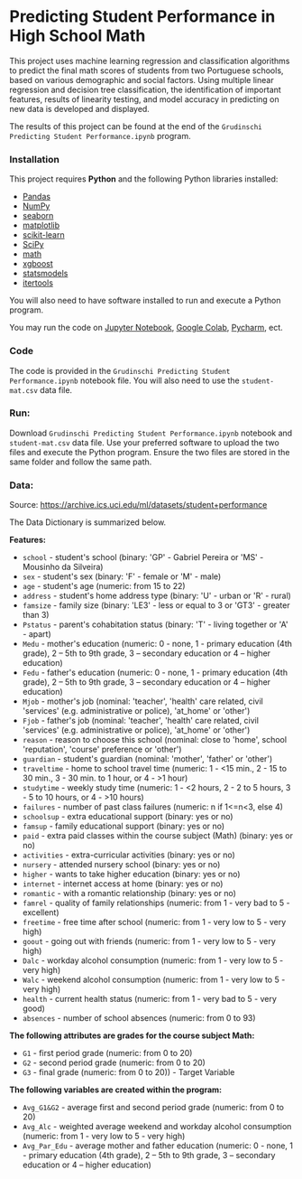 # Predicting Student Performance in High School Math 
This project uses machine learning regression and classification algorithms to predict the final math scores of students from two Portuguese schools, based on various demographic and social factors.  Using multiple linear regression and decision tree classification, the identification of important features, results of linearity testing, and model accuracy in predicting on new data is developed and displayed.  

The results of this project can be found at the end of the `Grudinschi Predicting Student Performance.ipynb` program.

### Installation

This project requires **Python** and the following Python libraries installed:


- [Pandas](http://pandas.pydata.org/)
- [NumPy](http://www.numpy.org/)
- [seaborn](https://seaborn.pydata.org/)
- [matplotlib](http://matplotlib.org/)
- [scikit-learn](http://scikit-learn.org/stable/)
- [SciPy](https://scipy.org/)
- [math](https://docs.python.org/3/library/math.html)
- [xgboost](https://pypi.org/project/xgboost/)
- [statsmodels](https://pypi.org/project/statsmodels/)
- [itertools](https://docs.python.org/3/library/itertools.html)

You will also need to have software installed to run and execute a Python program. 

You may run the code on [Jupyter Notebook](http://jupyter.org/install.html), [Google Colab](https://www.freecodecamp.org/news/google-colaboratory-python-code-in-your-google-drive/#:~:text=To%20run%20the%20code%20in,having%20to%20install%20them%20first.), [Pycharm](https://www.jetbrains.com/help/pycharm/installation-guide.html), ect.

### Code

The code is provided in the `Grudinschi Predicting Student Performance.ipynb` notebook file.  You will also need to use the `student-mat.csv` data file.


### Run:

Download `Grudinschi Predicting Student Performance.ipynb` notebook and `student-mat.csv` data file.  Use your preferred software to upload the two files and execute the Python program.  Ensure the two files are stored in the same folder and follow the same path.

### Data:
Source: https://archive.ics.uci.edu/ml/datasets/student+performance

The Data Dictionary is summarized below.

**Features:**

- `school` - student's school (binary: 'GP' - Gabriel Pereira or 'MS' - Mousinho da Silveira)
- `sex` - student's sex (binary: 'F' - female or 'M' - male)
- `age` - student's age (numeric: from 15 to 22)
- `address` - student's home address type (binary: 'U' - urban or 'R' - rural)
- `famsize` - family size (binary: 'LE3' - less or equal to 3 or 'GT3' - greater than 3)
- `Pstatus` - parent's cohabitation status (binary: 'T' - living together or 'A' - apart)
- `Medu` - mother's education (numeric: 0 - none, 1 - primary education (4th grade), 2 – 5th to 9th grade, 3 – secondary education or 4 – higher education)
- `Fedu` - father's education (numeric: 0 - none, 1 - primary education (4th grade), 2 – 5th to 9th grade, 3 – secondary education or 4 – higher education)
- `Mjob` - mother's job (nominal: 'teacher', 'health' care related, civil 'services' (e.g. administrative or police), 'at_home' or 'other')
- `Fjob` - father's job (nominal: 'teacher', 'health' care related, civil 'services' (e.g. administrative or police), 'at_home' or 'other')
- `reason` - reason to choose this school (nominal: close to 'home', school 'reputation', 'course' preference or 'other')
- `guardian` - student's guardian (nominal: 'mother', 'father' or 'other')
- `traveltime` - home to school travel time (numeric: 1 - <15 min., 2 - 15 to 30 min., 3 - 30 min. to 1 hour, or 4 - >1 hour)
- `studytime` - weekly study time (numeric: 1 - <2 hours, 2 - 2 to 5 hours, 3 - 5 to 10 hours, or 4 - >10 hours)
- `failures` - number of past class failures (numeric: n if 1<=n<3, else 4)
- `schoolsup` - extra educational support (binary: yes or no)
- `famsup` - family educational support (binary: yes or no)
- `paid` - extra paid classes within the course subject (Math) (binary: yes or no)
- `activities` - extra-curricular activities (binary: yes or no)
- `nursery` - attended nursery school (binary: yes or no)
- `higher` - wants to take higher education (binary: yes or no)
- `internet` - internet access at home (binary: yes or no)
- `romantic` - with a romantic relationship (binary: yes or no)
- `famrel` - quality of family relationships (numeric: from 1 - very bad to 5 - excellent)
- `freetime` - free time after school (numeric: from 1 - very low to 5 - very high)
- `goout` - going out with friends (numeric: from 1 - very low to 5 - very high)
- `Dalc` - workday alcohol consumption (numeric: from 1 - very low to 5 - very high)
- `Walc` - weekend alcohol consumption (numeric: from 1 - very low to 5 - very high)
- `health` - current health status (numeric: from 1 - very bad to 5 - very good)
- `absences` - number of school absences (numeric: from 0 to 93)
 
**The following attributes are grades for the course subject Math:**

- `G1` - first period grade (numeric: from 0 to 20)
- `G2` - second period grade (numeric: from 0 to 20)
- `G3` - final grade (numeric: from 0 to 20)) - Target Variable

**The following variables are created within the program:**

- `Avg_G1&G2` - average first and second period grade (numeric: from 0 to 20)
- `Avg_Alc` - weighted average weekend and workday alcohol consumption (numeric: from 1 - very low to 5 - very high)
- `Avg_Par_Edu` - average mother and father education (numeric: 0 - none, 1 - primary education (4th grade), 2 – 5th to 9th grade, 3 – secondary education or 4 – higher education)
